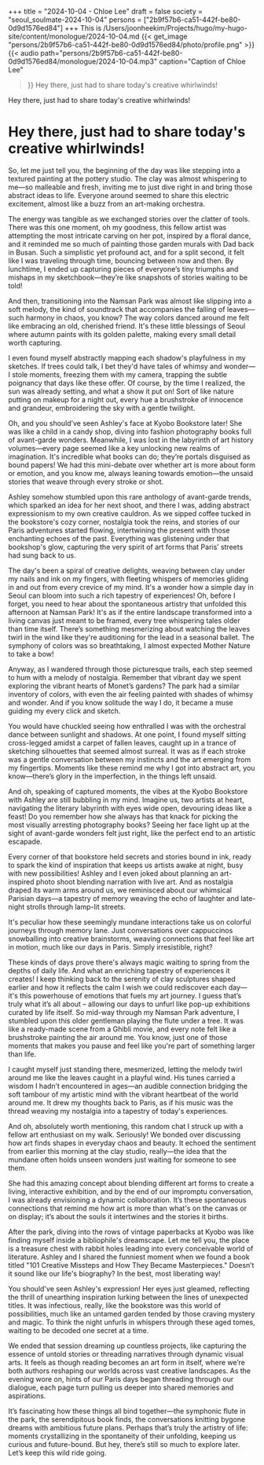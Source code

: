 +++
title = "2024-10-04 - Chloe Lee"
draft = false
society = "seoul_soulmate-2024-10-04"
persons = ["2b9f57b6-ca51-442f-be80-0d9d1576ed84"]
+++
This is /Users/joonheekim/Projects/hugo/my-hugo-site/content/monologue/2024-10-04.md
{{< get_image "persons/2b9f57b6-ca51-442f-be80-0d9d1576ed84/photo/profile.png" >}}
{{< audio
    path="persons/2b9f57b6-ca51-442f-be80-0d9d1576ed84/monologue/2024-10-04.mp3" 
    caption="Caption of Chloe Lee"
>}}
Hey there, just had to share today's creative whirlwinds!

<div class="h1"> Hey there, just had to share today's creative whirlwinds!</div>

<h1> Hey there, just had to share today's creative whirlwinds!</h1>

So, let me just tell you, the beginning of the day was like stepping into a textured painting at the pottery studio. The clay was almost whispering to me—so malleable and fresh, inviting me to just dive right in and bring those abstract ideas to life. Everyone around seemed to share this electric excitement, almost like a buzz from an art-making orchestra.

The energy was tangible as we exchanged stories over the clatter of tools. There was this one moment, oh my goodness, this fellow artist was attempting the most intricate carving on her pot, inspired by a floral dance, and it reminded me so much of painting those garden murals with Dad back in Busan. Such a simplistic yet profound act, and for a split second, it felt like I was traveling through time, bouncing between now and then. By lunchtime, I ended up capturing pieces of everyone’s tiny triumphs and mishaps in my sketchbook—they’re like snapshots of stories waiting to be told! 

And then, transitioning into the Namsan Park was almost like slipping into a soft melody, the kind of soundtrack that accompanies the falling of leaves—such harmony in chaos, you know? The way colors danced around me felt like embracing an old, cherished friend. It's these little blessings of Seoul where autumn paints with its golden palette, making every small detail worth capturing.

I even found myself abstractly mapping each shadow's playfulness in my sketches. If trees could talk, I bet they'd have tales of whimsy and wonder—I stole moments, freezing them with my camera, trapping the subtle poignancy that days like these offer. Of course, by the time I realized, the sun was already setting, and what a show it put on! Sort of like nature putting on makeup for a night out, every hue a brushstroke of innocence and grandeur, embroidering the sky with a gentle twilight.

Oh, and you should’ve seen Ashley's face at Kyobo Bookstore later! She was like a child in a candy shop, diving into fashion photography books full of avant-garde wonders. Meanwhile, I was lost in the labyrinth of art history volumes—every page seemed like a key unlocking new realms of imagination. It's incredible what books can do; they’re portals disguised as bound papers! We had this mini-debate over whether art is more about form or emotion, and you know me, always leaning towards emotion—the unsaid stories that weave through every stroke or shot.

Ashley somehow stumbled upon this rare anthology of avant-garde trends, which sparked an idea for her next shoot, and there I was, adding abstract expressionism to my own creative cauldron. As we sipped coffee tucked in the bookstore's cozy corner, nostalgia took the reins, and stories of our Paris adventures started flowing, intertwining the present with those enchanting echoes of the past. Everything was glistening under that bookshop's glow, capturing the very spirit of art forms that Paris’ streets had sung back to us.

The day's been a spiral of creative delights, weaving between clay under my nails and ink on my fingers, with fleeting whispers of memories gliding in and out from every crevice of my mind. It's a wonder how a simple day in Seoul can bloom into such a rich tapestry of experiences!
Oh, before I forget, you need to hear about the spontaneous artistry that unfolded this afternoon at Namsan Park! It's as if the entire landscape transformed into a living canvas just meant to be framed, every tree whispering tales older than time itself. There’s something mesmerizing about watching the leaves twirl in the wind like they're auditioning for the lead in a seasonal ballet. The symphony of colors was so breathtaking, I almost expected Mother Nature to take a bow!

Anyway, as I wandered through those picturesque trails, each step seemed to hum with a melody of nostalgia. Remember that vibrant day we spent exploring the vibrant hearts of Monet’s gardens? The park had a similar inventory of colors, with even the air feeling painted with shades of whimsy and wonder. And if you know solitude the way I do, it became a muse guiding my every click and sketch.

You would have chuckled seeing how enthralled I was with the orchestral dance between sunlight and shadows. At one point, I found myself sitting cross-legged amidst a carpet of fallen leaves, caught up in a trance of sketching silhouettes that seemed almost surreal. It was as if each stroke was a gentle conversation between my instincts and the art emerging from my fingertips. Moments like these remind me why I got into abstract art, you know—there’s glory in the imperfection, in the things left unsaid.

And oh, speaking of captured moments, the vibes at the Kyobo Bookstore with Ashley are still bubbling in my mind. Imagine us, two artists at heart, navigating the literary labyrinth with eyes wide open, devouring ideas like a feast! Do you remember how she always has that knack for picking the most visually arresting photography books? Seeing her face light up at the sight of avant-garde wonders felt just right, like the perfect end to an artistic escapade.

Every corner of that bookstore held secrets and stories bound in ink, ready to spark the kind of inspiration that keeps us artists awake at night, busy with new possibilities! Ashley and I even joked about planning an art-inspired photo shoot blending narration with live art. And as nostalgia draped its warm arms around us, we reminisced about our whimsical Parisian days—a tapestry of memory weaving the echo of laughter and late-night strolls through lamp-lit streets.

It's peculiar how these seemingly mundane interactions take us on colorful journeys through memory lane. Just conversations over cappuccinos snowballing into creative brainstorms, weaving connections that feel like art in motion, much like our days in Paris. Simply irresistible, right?

These kinds of days prove there's always magic waiting to spring from the depths of daily life. And what an enriching tapestry of experiences it creates! I keep thinking back to the serenity of clay sculptures shaped earlier and how it reflects the calm I wish we could rediscover each day—it's this powerhouse of emotions that fuels my art journey. I guess that’s truly what it’s all about – allowing our days to unfurl like pop-up exhibitions curated by life itself.
 So mid-way through my Namsan Park adventure, I stumbled upon this older gentleman playing the flute under a tree. It was like a ready-made scene from a Ghibli movie, and every note felt like a brushstroke painting the air around me. You know, just one of those moments that makes you pause and feel like you're part of something larger than life.

I caught myself just standing there, mesmerized, letting the melody twirl around me like the leaves caught in a playful wind. His tunes carried a wisdom I hadn’t encountered in ages—an audible connection bridging the soft tambour of my artistic mind with the vibrant heartbeat of the world around me. It drew my thoughts back to Paris, as if his music was the thread weaving my nostalgia into a tapestry of today's experiences. 

And oh, absolutely worth mentioning, this random chat I struck up with a fellow art enthusiast on my walk. Seriously! We bonded over discussing how art finds shapes in everyday chaos and beauty. It echoed the sentiment from earlier this morning at the clay studio, really—the idea that the mundane often holds unseen wonders just waiting for someone to see them.

She had this amazing concept about blending different art forms to create a living, interactive exhibition, and by the end of our impromptu conversation, I was already envisioning a dynamic collaboration. It’s these spontaneous connections that remind me how art is more than what's on the canvas or on display; it’s about the souls it intertwines and the stories it births.

After the park, diving into the rows of vintage paperbacks at Kyobo was like finding myself inside a bibliophile's dreamscape. Let me tell you, the place is a treasure chest with rabbit holes leading into every conceivable world of literature. Ashley and I shared the funniest moment when we found a book titled "101 Creative Missteps and How They Became Masterpieces." Doesn’t it sound like our life's biography? In the best, most liberating way!

You should've seen Ashley's expression! Her eyes just gleamed, reflecting the thrill of unearthing inspiration lurking between the lines of unexpected titles. It was infectious, really, like the bookstore was this world of possibilities, much like an untamed garden tended by those craving mystery and magic. To think the night unfurls in whispers through these aged tomes, waiting to be decoded one secret at a time.

We ended that session dreaming up countless projects, like capturing the essence of untold stories or threading narratives through dynamic visual arts. It feels as though reading becomes an art form in itself, where we’re both authors reshaping our worlds across vast creative landscapes. As the evening wore on, hints of our Paris days began threading through our dialogue, each page turn pulling us deeper into shared memories and aspirations.

It’s fascinating how these things all bind together—the symphonic flute in the park, the serendipitous book finds, the conversations knitting bygone dreams with ambitious future plans. Perhaps that’s truly the artistry of life: moments crystallizing in the spontaneity of their unfolding, keeping us curious and future-bound.
But hey, there’s still so much to explore later. Let’s keep this wild ride going.
